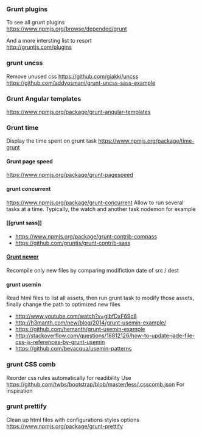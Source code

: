 ### Grunt plugins 

To see all grunt plugins    
https://www.npmjs.org/browse/depended/grunt

And a more intersting list to resort    
http://gruntjs.com/plugins

### grunt uncss 
Remove unused css 
https://github.com/giakki/uncss      
https://github.com/addyosmani/grunt-uncss-sass-example    

### Grunt Angular templates
https://www.npmjs.org/package/grunt-angular-templates

### Grunt time
Display the time spent on grunt task
https://www.npmjs.org/package/time-grunt

#### Grunt page speed
https://www.npmjs.org/package/grunt-pagespeed

#### grunt concurrent
https://www.npmjs.org/package/grunt-concurrent
Allow to run several tasks at a time. Typically, the watch and another task nodemon for example

#### [[grunt sass]]   
* https://www.npmjs.org/package/grunt-contrib-compass    
* https://github.com/gruntjs/grunt-contrib-sass

#### [Grunt newer](https://github.com/tschaub/grunt-newer)
Recompile only new files by comparing modifiction date of src / dest

#### grunt usemin

Read html files to list all assets, then run grunt task to modify those assets, finally change the path to optimized new files 
* http://www.youtube.com/watch?v=gIbfDxF69c8
* http://h3manth.com/new/blog/2014/grunt-usemin-example/
* https://github.com/hemanth/grunt-usemin-example
* http://stackoverflow.com/questions/18812126/how-to-update-jade-file-css-js-references-by-grunt-usemin
* https://github.com/bevacqua/usemin-patterns

### grunt CSS comb 
Reorder css rules automatically for readibility 
Use 
https://github.com/twbs/bootstrap/blob/master/less/.csscomb.json
For inspiration

### grunt prettify
Clean up html files with configurations styles options   
https://www.npmjs.org/package/grunt-prettify